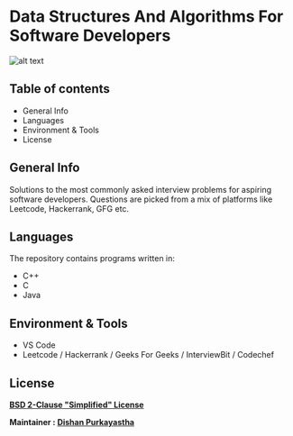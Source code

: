 # Data Structures And Algorithms For Software Developers
![alt text](https://www.springboard.com/library/static/cb92b35a5d50085b5a81b5a1e66bd46e/bbc2a/DSC-Article-datascientist-generalimage.png)

## Table of contents
* General Info
* Languages
* Environment & Tools
* License

## General Info
Solutions to the most commonly asked interview problems for aspiring software developers. Questions are picked from a mix of platforms like Leetcode, Hackerrank, GFG etc.
	
## Languages
The repository contains programs written in:
* C++
* C
* Java
	
## Environment & Tools
* VS Code
* Leetcode / Hackerrank / Geeks For Geeks / InterviewBit / Codechef

## License

**[BSD 2-Clause "Simplified" License](https://github.com/dishanp/Algorithms-For-Software-Developers/blob/main/LICENSE)**

**Maintainer : [ Dishan Purkayastha](https://github.com/dishanp/)**
